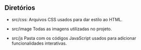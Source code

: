 ## Diretórios 
- src/css:
Arquivos CSS usados para dar estilo ao HTML.

- src/image
Todas as imagens utilizadas no projeto.

- src/js
Pasta com os códigos JavaScript usados para adicionar funcionalidades interativas.

